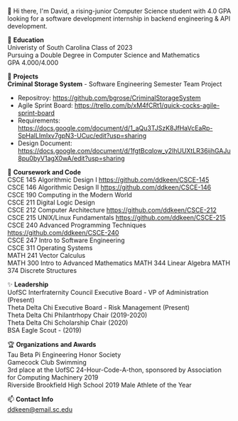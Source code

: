 👋 Hi there, I'm David, a rising-junior Computer Science student with 4.0 GPA looking for a software development internship in backend engineering & API development.

🏫 **Education**<br/>
Univeristy of South Carolina Class of 2023<br/>
Pursuing a Double Degree in Computer Science and Mathematics<br/>
GPA 4.000/4.000<br/>

🔭 **Projects**<br/>
**Criminal Storage System** - Software Engineering Semester Team Project
- Repositroy: https://github.com/bgrose/CriminalStorageSystem
- Agile Sprint Board: https://trello.com/b/xM4fCRt1/quick-cocks-agile-sprint-board
- Requirements: https://docs.google.com/document/d/1_aQu3TJSzK8JfHaVcEaRp-SpHalLImIxv7gpN3-UCuc/edit?usp=sharing
- Design Document: https://docs.google.com/document/d/1fgtBcqIow_y2lhUUXtLR36ijhGAJu8pu0byV1agX0wA/edit?usp=sharing

🍏 **Coursework and Code**<br/>
CSCE 145 Algorithmic Design I https://github.com/ddkeen/CSCE-145<br/>
CSCE 146 Algorithmic Design II https://github.com/ddkeen/CSCE-146<br/>
CSCE 190 Computing in the Modern World<br/>
CSCE 211 Digital Logic Design<br/>
CSCE 212 Computer Architecture https://github.com/ddkeen/CSCE-212<br/>
CSCE 215 UNIX/Linux Fundamentals https://github.com/ddkeen/CSCE-215<br/>
CSCE 240 Advanced Programming Techniques https://github.com/ddkeen/CSCE-240<br/>
CSCE 247 Intro to Software Engineering<br/>
CSCE 311 Operating Systems<br/>
MATH 241 Vector Calculus<br/>
MATH 300 Intro to Advanced Mathematics
MATH 344 Linear Algebra
MATH 374 Discrete Structures

✨ **Leadership**<br/>
UofSC Interfraternity Council Executive Board - VP of Administration (Present)<br/>
Theta Delta Chi Executive Board - Risk Management (Present)<br/>
Theta Delta Chi Philantrhopy Chair (2019-2020)<br/>
Theta Delta Chi Scholarship Chair (2020)<br/>
BSA Eagle Scout - (2019)<br/>

🏆 **Organizations** **and Awards**<br/>
Tau Beta Pi Engineering Honor Society<br/>
Gamecock Club Swimming<br/>
3rd place at the UofSC 24-Hour-Code-A-thon, sponsored by Association for Computing Machinery 2019<br/>
Riverside Brookfield High School 2019 Male Athlete of the Year <br/>

📫 **Contact Info**<br/>
ddkeen@email.sc.edu

<!--
**ddkeen/ddkeen** is a ✨ _special_ ✨ repository because its `README.md` (this file) appears on your GitHub profile.

Here are some ideas to get you started:

- 🔭 I’m currently working on ...
- 🌱 I’m currently learning ...
- 👯 I’m looking to collaborate on ...
- 🤔 I’m looking for help with ...
- 💬 Ask me about ...
- 📫 How to reach me: ...
- 😄 Pronouns: ...
- ⚡ Fun fact: ...
-->
